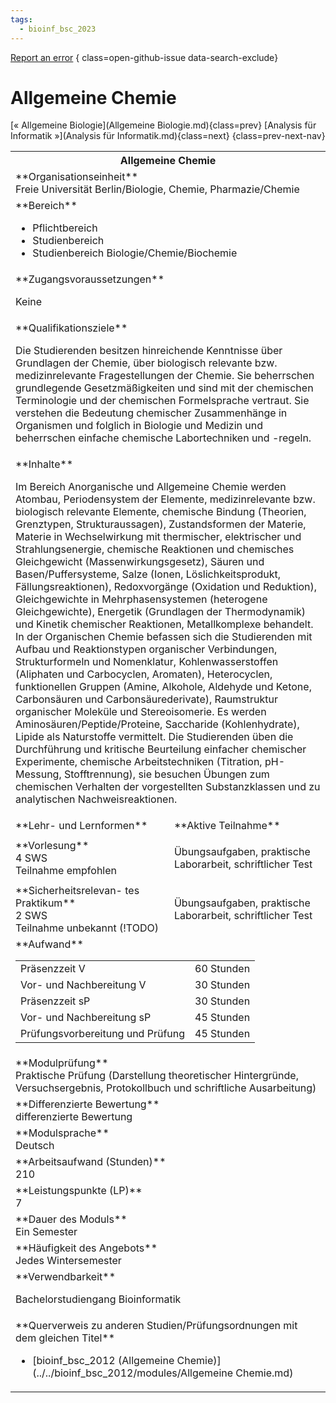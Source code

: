 ```yaml
---
tags:
  - bioinf_bsc_2023
---
```

[Report an error](https://github.com/SGSSGene/FUB-SUP/issues/new?title=Error%20in%20%22Allgemeine%20Chemie%22&body=There%20seems%20to%20be%20an%20error%20in%20module%20%22Allgemeine%20Chemie%22%2E%0A%0A%3CDescribe%20here%20a%20slightly%20more%20detailed%20description%20of%20what%20is%20wrong%3E&labels=bug)
{ class=open-github-issue data-search-exclude}

# Allgemeine Chemie

[« Allgemeine Biologie](Allgemeine Biologie.md){class=prev}
[Analysis für Informatik »](Analysis für Informatik.md){class=next}
{class=prev-next-nav}

<table markdown id="moduledesc">
<tr markdown class="moduledesc_head"><th colspan="2">Allgemeine Chemie </th></tr>
<tr markdown><td colspan="2">**Organisationseinheit**   <br>Freie Universität Berlin/Biologie, Chemie, Pharmazie/Chemie</td></tr>

<tr markdown><td colspan="2">**Bereich**<br>


- Pflichtbereich
- Studienbereich
- Studienbereich Biologie/Chemie/Biochemie

</td></tr>

<tr markdown><td colspan="2">**Zugangsvoraussetzungen** <br>

Keine


</td></tr>
<tr markdown><td colspan="2">**Qualifikationsziele**    <br>

Die Studierenden besitzen hinreichende Kenntnisse über Grundlagen der
Chemie, über biologisch relevante bzw. medizinrelevante Fragestellungen der
Chemie. Sie beherrschen grundlegende Gesetzmäßigkeiten und sind mit der
chemischen Terminologie und der chemischen Formelsprache vertraut. Sie
verstehen die Bedeutung chemischer Zusammenhänge in Organismen und folglich
in Biologie und Medizin und beherrschen einfache chemische Labortechniken
und -regeln.


</td></tr>
<tr markdown><td colspan="2">**Inhalte**                <br>

Im Bereich Anorganische und Allgemeine Chemie werden Atombau, Periodensystem
der Elemente, medizinrelevante bzw. biologisch relevante Elemente, chemische
Bindung (Theorien, Grenztypen, Strukturaussagen), Zustandsformen der
Materie, Materie in Wechselwirkung mit thermischer, elektrischer und
Strahlungsenergie, chemische Reaktionen und chemisches Gleichgewicht
(Massenwirkungsgesetz), Säuren und Basen/Puffersysteme, Salze (Ionen,
Löslichkeitsprodukt, Fällungsreaktionen), Redoxvorgänge (Oxidation und
Reduktion), Gleichgewichte in Mehrphasensystemen (heterogene
Gleichgewichte), Energetik (Grundlagen der Thermodynamik) und Kinetik
chemischer Reaktionen, Metallkomplexe behandelt. In der Organischen Chemie
befassen sich die Studierenden mit Aufbau und Reaktionstypen organischer
Verbindungen, Strukturformeln und Nomenklatur, Kohlenwasserstoffen
(Aliphaten und Carbocyclen, Aromaten), Heterocyclen, funktionellen Gruppen
(Amine, Alkohole, Aldehyde und Ketone, Carbonsäuren und
Carbonsäurederivate), Raumstruktur organischer Moleküle und Stereoisomerie.
Es werden Aminosäuren/Peptide/Proteine, Saccharide (Kohlenhydrate), Lipide
als Naturstoffe vermittelt. Die Studierenden üben die Durchführung und
kritische Beurteilung einfacher chemischer Experimente, chemische
Arbeitstechniken (Titration, pH-Messung, Stofftrennung), sie besuchen
Übungen zum chemischen Verhalten der vorgestellten Substanzklassen und zu
analytischen Nachweisreaktionen.


</td></tr>

<tr markdown><td>**Lehr- und Lernformen**</td><td>**Aktive Teilnahme**</td></tr>
<tr markdown><td> **Vorlesung** <br>4 SWS <br> Teilnahme empfohlen</td><td>

Übungsaufgaben, praktische Laborarbeit, schriftlicher Test
</td></tr>
<tr markdown><td> **Sicherheitsrelevan- tes Praktikum** <br>2 SWS <br> Teilnahme unbekannt (!TODO)</td><td>

Übungsaufgaben, praktische Laborarbeit, schriftlicher Test
</td></tr>
<tr markdown><td colspan="2">**Aufwand**                <br>
<table class="aufwand_table">
<tr><td>Präsenzzeit V</td><td>60 Stunden</td></tr>
<tr><td>Vor- und Nachbereitung V</td><td>30 Stunden</td></tr>
<tr><td>Präsenzzeit sP</td><td>30 Stunden</td></tr>
<tr><td>Vor- und Nachbereitung sP</td><td>45 Stunden</td></tr>
<tr><td>Prüfungsvorbereitung und Prüfung</td><td>45 Stunden</td></tr>
</table>

</td></tr>
<tr markdown><td colspan="2">**Modulprüfung**             <br>Praktische Prüfung (Darstellung theoretischer Hintergründe,
Versuchsergebnis, Protokollbuch und schriftliche Ausarbeitung)


</td></tr>
<tr markdown><td colspan="2">**Differenzierte Bewertung** <br>differenzierte Bewertung

</td></tr>
<tr markdown><td colspan="2">**Modulsprache**             <br>Deutsch</td></tr>
<tr markdown><td colspan="2">**Arbeitsaufwand (Stunden)** <br>210</td></tr>
<tr markdown><td colspan="2">**Leistungspunkte (LP)**     <br>7</td></tr>
<tr markdown><td colspan="2">**Dauer des Moduls**         <br>Ein Semester</td></tr>
<tr markdown><td colspan="2">**Häufigkeit des Angebots**  <br>Jedes Wintersemester</td></tr>
<tr markdown><td colspan="2">**Verwendbarkeit**           <br>

Bachelorstudiengang Bioinformatik


</td></tr>

<tr markdown><td colspan="2">**Querverweis zu anderen Studien/Prüfungsordnungen mit dem gleichen Titel**<br>


- [bioinf_bsc_2012 (Allgemeine Chemie)](../../bioinf_bsc_2012/modules/Allgemeine Chemie.md)

</td></tr>

</table>
